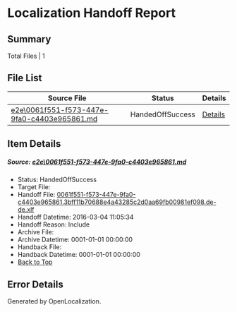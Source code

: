 # <a name='report-top'></a> Localization Handoff Report

## Summary
 Total Files | 1

## File List
 Source File | Status | Details 
 ----------- | ------ | ------- 
 [e2e\0061f551-f573-447e-9fa0-c4403e965861.md](https://github.com/OpenLocalizationTest/oltest/blob/0a93c757523dfb6d4fc27fe3ba21f5c726cf6e17/e2e/0061f551-f573-447e-9fa0-c4403e965861.md) | HandedOffSuccess | [Details](#2c19d1b8d86e19b8bc36e548365c2725dd917baa1)

## Item Details
##### <a name='2c19d1b8d86e19b8bc36e548365c2725dd917baa1'></a> Source: [e2e\0061f551-f573-447e-9fa0-c4403e965861.md](https://github.com/OpenLocalizationTest/oltest/blob/0a93c757523dfb6d4fc27fe3ba21f5c726cf6e17/e2e/0061f551-f573-447e-9fa0-c4403e965861.md)
* Status: HandedOffSuccess
* Target File: 
* Handoff File: [0061f551-f573-447e-9fa0-c4403e965861.3bff11b70688e4a43285c2d0aa69fb00981ef098.de-de.xlf](https://github.com/OpenLocalizationTestOrg/olhandoff/blob/03a07ddeab8a3576f80a33a5e4616d84b240ab17/ol-handoff/OpenLocalizationTestOrg/oltest.de-de/qimu/ht/0061f551-f573-447e-9fa0-c4403e965861.3bff11b70688e4a43285c2d0aa69fb00981ef098.de-de.xlf)
* Handoff Datetime: 2016-03-04 11:05:34
* Handoff Reason: Include
* Archive File: 
* Archive Datetime: 0001-01-01 00:00:00
* Handback File: 
* Handback Datetime: 0001-01-01 00:00:00
* [Back to Top](#report-top)


## Error Details

Generated by OpenLocalization.
